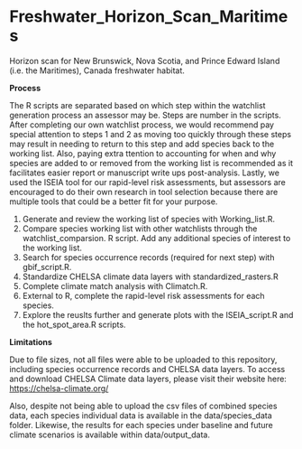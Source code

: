 # Freshwater_Horizon_Scan_Maritimes
 Horizon scan for New Brunswick, Nova Scotia, and Prince Edward Island (i.e. the Maritimes), Canada freshwater habitat. 

 
**Process**

The R scripts are separated based on which step within the watchlist generation process an assessor may be. Steps are number in the scripts. 
After completing our own watchlist process, we would recommend pay special attention to steps 1 and 2 as moving too quickly through these steps may result in needing to return to this step and add species back to the working list. Also, paying extra ttention to accounting for when and why species are added to or removed from the working list is recommended as it facilitates easier report or manuscript write ups post-analysis. Lastly, we used the ISEIA tool for our rapid-level risk assessments, but assessors are encouraged to do their own research in tool selection because there are multiple tools that could be a better fit for your purpose. 

 1. Generate and review the working list of species with Working_list.R.
 2. Compare species working list with other watchlists through the watchlist_comparsion. R script. Add any additional species of interest to the working list. 
 3. Search for species occurrence records (required for next step) with gbif_script.R.
 4. Standardize CHELSA climate data layers with standardized_rasters.R
 5. Complete climate match analysis with Climatch.R.
 6. External to R, complete the rapid-level risk assessments for each species.
 7. Explore the reuslts further and generate plots with the ISEIA_script.R and the hot_spot_area.R scripts.



**Limitations**

Due to file sizes, not all files were able to be uploaded to this repository, including species occurrence records and CHELSA data layers. 
To access and download CHELSA Climate data layers, please visit their website here: https://chelsa-climate.org/

Also, despite not being able to upload the csv files of combined species data, each species individual data is available in the data/species_data folder. Likewise, the results for each species under baseline and future climate scenarios is available within data/output_data.
